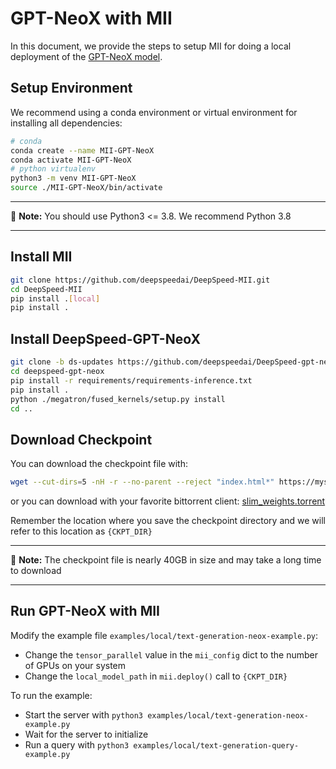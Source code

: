 # GPT-NeoX with MII
In this document, we provide the steps to setup MII for doing a local deployment of the [GPT-NeoX model](https://github.com/EleutherAI/gpt-neox).

## Setup Environment
We recommend using a conda environment or virtual environment for installing all dependencies:
```bash
# conda
conda create --name MII-GPT-NeoX
conda activate MII-GPT-NeoX
# python virtualenv
python3 -m venv MII-GPT-NeoX
source ./MII-GPT-NeoX/bin/activate
```
---
📌 **Note:** You should use Python3 <= 3.8. We recommend Python 3.8

---

## Install MII
```bash
git clone https://github.com/deepspeedai/DeepSpeed-MII.git
cd DeepSpeed-MII
pip install .[local]
pip install .
```

## Install DeepSpeed-GPT-NeoX
```bash
git clone -b ds-updates https://github.com/deepspeedai/DeepSpeed-gpt-neox.git
cd deepspeed-gpt-neox
pip install -r requirements/requirements-inference.txt
pip install .
python ./megatron/fused_kernels/setup.py install
cd ..
```

## Download Checkpoint
You can download the checkpoint file with:
```bash
wget --cut-dirs=5 -nH -r --no-parent --reject "index.html*" https://mystic.the-eye.eu/public/AI/models/GPT-NeoX-20B/slim_weights/ -P 20B_checkpoints
```
or you can download with your favorite bittorrent client: [slim_weights.torrent](https://mystic.the-eye.eu/public/AI/models/GPT-NeoX-20B/slim_weights.torrent)

Remember the location where you save the checkpoint directory and we will refer to this location as `{CKPT_DIR}`

---
📌 **Note:** The checkpoint file is nearly 40GB in size and may take a long time to download

---

## Run GPT-NeoX with MII
Modify the example file `examples/local/text-generation-neox-example.py`:
 - Change the `tensor_parallel` value in the `mii_config` dict to the number of GPUs on your system
 - Change the `local_model_path` in `mii.deploy()` call to `{CKPT_DIR}`

To run the example:
 - Start the server with `python3 examples/local/text-generation-neox-example.py`
 - Wait for the server to initialize
 - Run a query with `python3 examples/local/text-generation-query-example.py`
